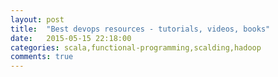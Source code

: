 ```yaml
---
layout: post
title:  "Best devops resources - tutorials, videos, books"
date:   2015-05-15 22:18:00
categories: scala,functional-programming,scalding,hadoop
comments: true
---
```

